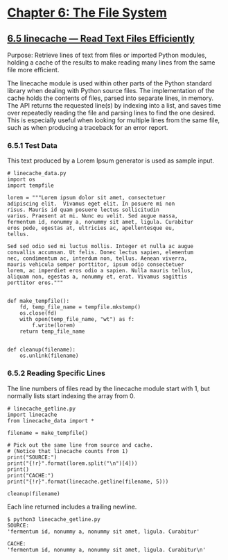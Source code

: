 # [Chapter 6: The File System](https://pymotw.com/3/file_access.html)

## [6.5 linecache — Read Text Files Efficiently](https://pymotw.com/3/linecache/index.html)

Purpose:	Retrieve lines of text from files or imported Python modules, holding a cache of the results to make reading many lines from the same file more efficient.

The linecache module is used within other parts of the Python standard library when dealing with Python source files. The implementation of the cache holds the contents of files, parsed into separate lines, in memory. The API returns the requested line(s) by indexing into a list, and saves time over repeatedly reading the file and parsing lines to find the one desired. This is especially useful when looking for multiple lines from the same file, such as when producing a traceback for an error report.

### 6.5.1 Test Data

This text produced by a Lorem Ipsum generator is used as sample input.

```
# linecache_data.py
import os
import tempfile

lorem = """Lorem ipsum dolor sit amet, consectetuer
adipiscing elit.  Vivamus eget elit. In posuere mi non
risus. Mauris id quam posuere lectus sollicitudin
varius. Praesent at mi. Nunc eu velit. Sed augue massa,
fermentum id, nonummy a, nonummy sit amet, ligula. Curabitur
eros pede, egestas at, ultricies ac, apellentesque eu,
tellus.

Sed sed odio sed mi luctus mollis. Integer et nulla ac augue
convallis accumsan. Ut felis. Donec lectus sapien, elementum
nec, condimentum ac, interdum non, tellus. Aenean viverra,
mauris vehicula semper porttitor, ipsum odio consectetuer
lorem, ac imperdiet eros odio a sapien. Nulla mauris tellus,
aliquam non, egestas a, nonummy et, erat. Vivamus sagittis
porttitor eros."""


def make_tempfile():
    fd, temp_file_name = tempfile.mkstemp()
    os.close(fd)
    with open(temp_file_name, "wt") as f:
        f.write(lorem)
    return temp_file_name


def cleanup(filename):
    os.unlink(filename)
```

### 6.5.2 Reading Specific Lines

The line numbers of files read by the linecache module start with 1, but normally lists start indexing the array from 0.

```
# linecache_getline.py
import linecache
from linecache_data import *

filename = make_tempfile()

# Pick out the same line from source and cache.
# (Notice that linecache counts from 1)
print("SOURCE:")
print("{!r}".format(lorem.split("\n")[4]))
print()
print("CACHE:")
print("{!r}".format(linecache.getline(filename, 5)))

cleanup(filename)
```

Each line returned includes a trailing newline.

```
$ python3 linecache_getline.py
SOURCE:
'fermentum id, nonummy a, nonummy sit amet, ligula. Curabitur'

CACHE:
'fermentum id, nonummy a, nonummy sit amet, ligula. Curabitur\n'
```